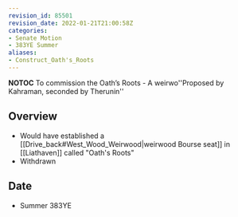 ```yaml
---
revision_id: 85501
revision_date: 2022-01-21T21:00:58Z
categories:
- Senate Motion
- 383YE Summer
aliases:
- Construct_Oath's_Roots
---
```



__NOTOC__
To commission the Oath’s Roots - A weirwo''Proposed by Kahraman, seconded by Therunin''
## Overview
* Would have established a [[Drive_back#West_Wood_Weirwood|weirwood Bourse seat]] in [[Liathaven]] called "Oath's Roots"
* Withdrawn
## Date
* Summer 383YE